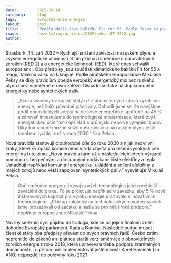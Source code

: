 ```yaml
---
date:         2022-09-14
category:     blog
tags:         evropská-unie energie
layout:       post
title:        "Prošla další část balíčku Fit for 55. Podle Peksy to povede k ještě rychlejší nezávislosti na Rusku"
image:        /assets/img/articles/2022/peksa-07-2022.jpg
author:       
---
```


Štrasburk, 14. září 2022 – Rychlejší snížení závislosti na ruském plynu a zvýšení energetické účinnosti. S tím přichází směrnice o obnovitelných zdrojích (RED 2) a o energetické účinnosti (EED), které dnes schválili europoslanci. Oba předpisy jsou součástí klimatického balíčku Fit for 55 a reagují také na válku na Ukrajině. Podle pirátského europoslance Mikuláše Peksy se díky pravidlům obejde evropský energetický mix bez ruského plynu i bez nadměrné emisní zátěže. Usnadní se také nástup komunitní energetiky nebo syntetických paliv.

> „Skoro všechny evropské státy už z obnovitelných zdrojů vyrábí víc energie, než kolik původně plánovaly. Dohodli jsme se, že navýšíme podíl obnovitelných zdrojů na celkové energetické spotřebě na 45 % a zároveň investujeme do technologické modernizace, která zvýší energetickou účinnost například v průmyslu nebo ve vytápění budov. Díky tomu bude možné snížit naši závislost na ruském plynu ještě mnohem rychleji než v roce 2030,” říká Peksa.

Nová pravidla stanovují dlouhodobé cíle do roku 2030 a nijak neovlivní kroky, které Evropská komise nebo vláda chystá pro řešení vysokých cen energií na tuto zimu. „Nová pravidla nám už v následujících letech výrazně pomohou s bezpečnými a dostupnými dodávkami čisté elektřiny a tepla. Usnadňují například komunitní energetiku, ukládání a sdílení elektřiny z malých zdrojů nebo větší zapojování syntetických paliv,” vysvětluje Mikuláš Peksa.

> Obě směrnice podporují vývoj nových technologií a jejich rychlejší zavádění do praxe. To se projevuje například v závazku, aby 5 % nově instalovaných kapacit pro výrobu energie pracovalo s inovativními technologiemi. „Přístup založený na technologických modernizacích jsme prosazovali od začátku a našla se pro něj široká podpora,” doplňuje europoslanec Mikuláš Peksa.

Návrhy směrnic nyní půjdou do trialogu, kde se na jejich finálním znění dohodne Evropský parlament, Rada a Komise. Následně budou muset členské státy oba předpisy převést do svých právních řádů. Česko zatím nepromítlo do zákonů ani platnou starší verzi směrnice o obnovitelných zdrojích energie z roku 2018, která upravovala třeba podporu zranitelných domácností. Tu přitom měl implementovat ještě ministr Karel Havlíček (za ANO) nejpozději do poloviny roku 2021.
